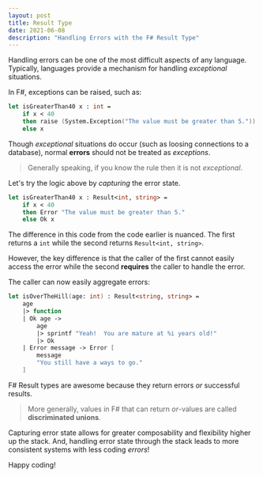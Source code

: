 ```yaml
---
layout: post
title: Result Type
date: 2021-06-08
description: "Handling Errors with the F# Result Type"
---
```


Handling errors can be one of the most difficult aspects of any language.  Typically, languages provide a mechanism for handling *exceptional* situations.  

In F#, exceptions can be raised, such as:

```fsharp
let isGreaterThan40 x : int = 
    if x < 40
    then raise (System.Exception("The value must be greater than 5."))
    else x
```

Though *exceptional* situations do occur (such as loosing connections to a database), normal **errors** should not be treated as *exceptions*.  

> Generally speaking, if you know the rule then it is not *exceptional*.

Let's try the logic above by *capturing* the error state.

```fsharp
let isGreaterThan40 x : Result<int, string> = 
    if x < 40
    then Error "The value must be greater than 5."
    else Ok x
```

The difference in this code from the code earlier is nuanced.  The first returns a `int` while the second returns `Result<int, string>`.  

However, the key difference is that the caller of the first cannot easily access the error while the second **requires** the caller to handle the error.  

The caller can now easily aggregate errors:

```fsharp
let isOverTheHill(age: int) : Result<string, string> =
    age
    |> function
    | Ok age -> 
        age
        |> sprintf "Yeah!  You are mature at %i years old!"
        |> Ok
    | Error message -> Error [
        message
        "You still have a ways to go."
    ]
```

F# Result types are awesome because they return errors *or* successful results.  

> More generally, values in F# that can return *or*-values are called **discriminated unions**.

Capturing error state allows for greater composability and flexibility higher up the stack.  And, handling error state through the stack leads to more consistent systems with less coding *errors*!

Happy coding!

